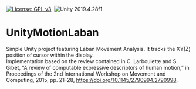 [![License: GPL v3](https://img.shields.io/badge/License-GPLv3-blue.svg)](https://www.gnu.org/licenses/gpl-3.0)&nbsp;
<img src="https://img.shields.io/badge/Unity-2019.4.28f1-blue.svg?style=flat-round" alt="Unity 2019.4.28f1">
# UnityMotionLaban
Simple Unity project featuring Laban Movement Analysis. It tracks the XY(Z) position of cursor within the display.  
Implementation based on the review contained in C. Larboulette and S. Gibet, “A review of computable expressive descriptors of human motion,” in Proceedings of the 2nd International Workshop on Movement and Computing, 2015, pp. 21–28, https://doi.org/10.1145/2790994.2790998.
